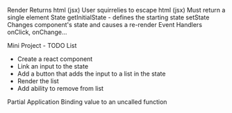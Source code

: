 Render
	Returns html (jsx)
	User squirrelies to escape html (jsx)
	Must return a single element
State
	getInitialState - defines the starting state
	setState
		Changes component's state and causes a re-render
Event Handlers
	onClick, onChange...

Mini Project - TODO List
- Create a react component
- Link an input to the state
- Add a button that adds the input to a list in the state
- Render the list
- Add ability to remove from list

Partial Application
	Binding value to an uncalled function
